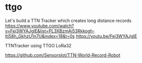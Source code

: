 # ttgo

Let's build a TTN Tracker which creates long distance records
https://www.youtube.com/watch?v=Fei3WYAJglE&list=PL3XBzmAj53Rkkogh-lti58h_GkhzU1n7U&index=18&t=0s
https://youtu.be/Fei3WYAJglE

TTNTracker using TTGO LoRa32

https://github.com/SensorsIot/TTN-World-Record-Robot

